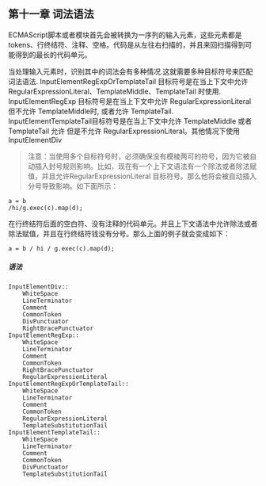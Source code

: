## 第十一章 词法语法
ECMAScript脚本或者模块首先会被转换为一序列的输入元素，这些元素都是tokens、行终结符、注释、空格。代码是从左往右扫描的，并且来回扫描得到可能得到的最长的代码单元。  

当处理输入元素时，识别其中的词法会有多种情况.这就需要多种目标符号来匹配词法语法. InputElementRegExpOrTemplateTail 目标符号是在当上下文中允许RegularExpressionLiteral、TemplateMiddle、TemplateTail 时使用. InputElementRegExp 目标符号是在当上下文中允许 RegularExpressionLiteral 但不允许 TemplateMiddle时, 或者允许 TemplateTail. InputElementTemplateTail目标符号是在当上下文中允许 TemplateMiddle 或者 TemplateTail 允许 但是不允许 RegularExpressionLiteral。其他情况下使用 InputElementDiv

> 注意：当使用多个目标符号时，必须确保没有模棱两可的符号，因为它被自动插入封号规则影响。比如，现在有一个上下文语法有一个除法或者除法赋值，并且允许RegularExpressionLiteral 目标符号。那么他将会被自动插入分号导致影响。如下面所示：
  ```
  a = b
  /hi/g.exec(c).map(d);
  ```
在行终结符后面的空白符、没有注释的代码单元。并且上下文语法中允许除法或者除法赋值，并且在行终结符钱没有分号。那么上面的例子就会变成如下：
  ```
  a = b / hi / g.exec(c).map(d);
  ```
##### 语法
```
InputElementDiv::
    WhiteSpace
    LineTerminator
    Comment
    CommonToken
    DivPunctuator
    RightBracePunctuator
InputElementRegExp::
    WhiteSpace
    LineTerminator
    Comment
    CommonToken
    RightBracePunctuator
    RegularExpressionLiteral
InputElementRegExpOrTemplateTail::
    WhiteSpace
    LineTerminator
    Comment
    CommonToken
    RegularExpressionLiteral
    TemplateSubstitutionTail
InputElementTemplateTail::
    WhiteSpace
    LineTerminator
    Comment
    CommonToken
    DivPunctuator
    TemplateSubstitutionTail
```














